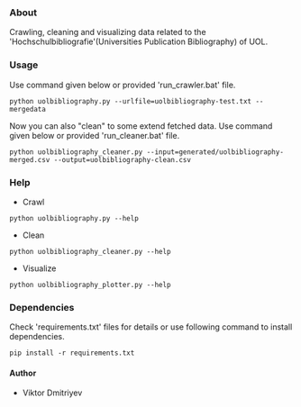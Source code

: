 ### About

Crawling, cleaning and visualizing data related to the 'Hochschulbibliografie'(Universities Publication Bibliography) of UOL.

### Usage

Use command given below or provided 'run_crawler.bat' file.

```
python uolbibliography.py --urlfile=uolbibliography-test.txt --mergedata
```

Now you can also "clean" to some extend fetched data. Use command given below or provided 'run_cleaner.bat' file.
```
python uolbibliography_cleaner.py --input=generated/uolbibliography-merged.csv --output=uolbibliography-clean.csv
```

### Help

* Crawl
```
python uolbibliography.py --help
```
* Clean
```
python uolbibliography_cleaner.py --help
```
* Visualize
```
python uolbibliography_plotter.py --help
```

### Dependencies

Check 'requirements.txt' files for details or use following command to install dependencies.
```
pip install -r requirements.txt
```


#### Author

* Viktor Dmitriyev

